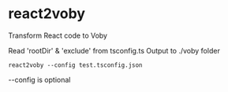 # react2voby

Transform React code to Voby

Read 'rootDir' & 'exclude' from tsconfig.ts 
Output to ./voby folder

``` bs
react2voby --config test.tsconfig.json
```

 --config is optional


